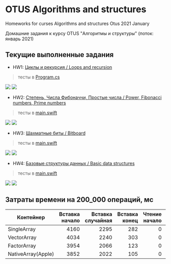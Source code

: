 # OTUS Algorithms and structures
Homeworks for curses Algorithms and structures Otus 2021 January

Домашние задания к курсу OTUS "Алгоритмы и структуры" (поток: январь 2021)

## Текущие выполненные задания

- HW1: [Циклы и рекурсия / Loops and recursion](https://github.com/c-villain/OTUS_algo/tree/main/HW1) 
> тесты в [Program.cs](https://github.com/c-villain/OTUS_algo/blob/main/HW1/OTUS_algo/HW1/Program.cs)
<p align="left">
    <img src="https://img.shields.io/badge/language-C%23-blue" /> 
    <img src="https://img.shields.io/badge/IDE-Visual%20Studio-blue" /> 
</p>

- HW2: [Степень, Числа Фибоначчи, Простые числа / Power, Fibonacci numbers, Prime numbers](https://github.com/c-villain/OTUS_algo/tree/main/HW2) 
> тесты в [main.swift](https://github.com/c-villain/OTUS_algo/blob/main/HW2/Otus_algo/main.swift)
<p align="left">
    <img src="https://img.shields.io/badge/language-Swift%205.0-blue" /> 
    <img src="https://img.shields.io/badge/IDE-Xcode-blue" /> 
</p>

- HW3: [Шахматные биты / Bitboard](https://github.com/c-villain/OTUS_algo/tree/main/HW3) 
> тесты в [main.swift](https://github.com/c-villain/OTUS_algo/blob/main/HW3/Otus_algo/main.swift)
<p align="left">
    <img src="https://img.shields.io/badge/language-Swift%205.0-blue" /> 
    <img src="https://img.shields.io/badge/IDE-Xcode-blue" /> 
</p>

- HW4: [Базовые структуры данных / Basic data structures](https://github.com/c-villain/OTUS_algo/tree/main/HW3) 
> тесты в [main.swift](https://github.com/c-villain/OTUS_algo/blob/main/HW3/Otus_algo/main.swift)
<p align="left">
    <img src="https://img.shields.io/badge/language-Swift%205.0-blue" /> 
    <img src="https://img.shields.io/badge/IDE-Xcode-blue" /> 
</p>

## Затраты времени на 200_000 операций, мс

Контейнер|Вставка начало|Вставка случайная|Вставка конец|Чтение начало|Чтение случайное|Чтение конец|Удаление начало|Удаление случайное|Удаление конец 
---|---:|---:|---:|---:|---:|---:|---:|---:|---:
SingleArray       |4160|2295|282|0|0|0|3734|2085|124
VectorArray       |4034|2240|303|0|0|0|3793|2021|137
FactorArray       |3954|2066|123|0|0|0|3834|2081|133
NativeArray(Apple)|3852|2022|105|0|0|0|3790|1999|117
